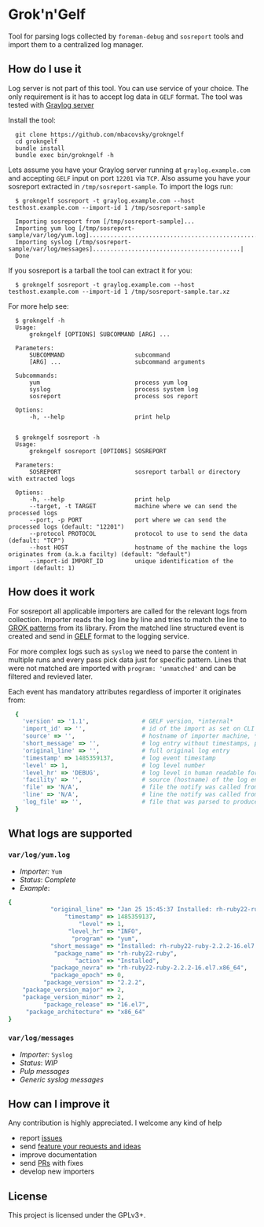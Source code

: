 Grok'n'Gelf
===========

Tool for parsing logs collected by `foreman-debug` and `sosreport` tools
and import them to a centralized log manager.

How do I use it
---------------
Log server is not part of this tool. You can use service of your choice.
The only requirement is it has to accept log data in `GELF` format.
The tool was tested with [Graylog server](https://www.graylog.org/)

Install the tool:
```
  git clone https://github.com/mbacovsky/grokngelf
  cd grokngelf
  bundle install
  bundle exec bin/grokngelf -h
```

Lets assume you have your Graylog server running at `graylog.example.com`
and accepting `GELF` input on port `12201` via `TCP`. Also assume you have your
sosreport extracted in `/tmp/sosreport-sample`. To import the logs run:

```
  $ grokngelf sosreport -t graylog.example.com --host testhost.example.com --import-id 1 /tmp/sosreport-sample

  Importing sosreport from [/tmp/sosreport-sample]...
  Importing yum log [/tmp/sosreport-sample/var/log/yum.log].....................................................................|
  Importing syslog [/tmp/sosreport-sample/var/log/messages]..........................................|
  Done
```

If you sosreport is a tarball the tool can extract it for you:

```
  $ grokngelf sosreport -t graylog.example.com --host testhost.example.com --import-id 1 /tmp/sosreport-sample.tar.xz
```

For more help see:

```
  $ grokngelf -h
  Usage:
      grokngelf [OPTIONS] SUBCOMMAND [ARG] ...

  Parameters:
      SUBCOMMAND                    subcommand
      [ARG] ...                     subcommand arguments

  Subcommands:
      yum                           process yum log
      syslog                        process system log
      sosreport                     process sos report

  Options:
      -h, --help                    print help


  $ grokngelf sosreport -h
  Usage:
      grokngelf sosreport [OPTIONS] SOSREPORT

  Parameters:
      SOSREPORT                     sosreport tarball or directory with extracted logs

  Options:
      -h, --help                    print help
      --target, -t TARGET           machine where we can send the processed logs
      --port, -p PORT               port where we can send the processed logs (default: "12201")
      --protocol PROTOCOL           protocol to use to send the data (default: "TCP")
      --host HOST                   hostname of the machine the logs originates from (a.k.a facilty) (default: "default")
      --import-id IMPORT_ID         unique identification of the import (default: 1)
```  

How does it work
----------------
For sosreport all applicable importers are called for the relevant logs from collection.
Importer reads the log line by line and tries to match the line
to [GROK patterns](https://github.com/jordansissel/ruby-grok)
from its library. From the matched line structured event is created and send in
[GELF](http://docs.graylog.org/en/2.2/pages/gelf.html) format to the logging service.

For more complex logs such as `syslog` we need to parse the content in multiple runs
and every pass pick data just for specific pattern. Lines that were not matched are imported with `program: 'unmatched'` and can be filtered and revieved later.

Each event has mandatory attributes regardless of importer it originates from:

```ruby
  {
    'version' => '1.1',               # GELF version, *internal*
    'import_id' => '',                # id of the import as set on CLI
    'source' => '',                   # hostname of importer machine, *internal*
    'short_message' => '',            # log entry without timestamps, pids, etc.
    'original_line' => '',            # full original log entry
    'timestamp' => 1485359137,        # log event timestamp
    'level' => 1,                     # log level number
    'level_hr' => 'DEBUG',            # log level in human readable format
    'facility' => '',                 # source (hostname) of the log entry, set on CLI
    'file' => 'N/A',                  # file the notify was called from *internal*
    'line' => 'N/A',                  # line the notify was called from *internal*
    'log_file' => '',                 # file that was parsed to produce this entry
  }
```


What logs are supported
-----------------------

### `var/log/yum.log`
 - *Importer:* `Yum`
 - *Status*: *Complete*
 - *Example*:
```ruby
{
            "original_line" => "Jan 25 15:45:37 Installed: rh-ruby22-ruby-2.2.2-16.el7.x86_64",
                "timestamp" => 1485359137,
                    "level" => 1,
                 "level_hr" => "INFO",
                  "program" => "yum",
            "short_message" => "Installed: rh-ruby22-ruby-2.2.2-16.el7.x86_64",
             "package_name" => "rh-ruby22-ruby",
                   "action" => "Installed",
            "package_nevra" => "rh-ruby22-ruby-2.2.2-16.el7.x86_64",
            "package_epoch" => 0,
          "package_version" => "2.2.2",
    "package_version_major" => 2,
    "package_version_minor" => 2,
          "package_release" => "16.el7",
     "package_architecture" => "x86_64"
}
```

### `var/log/messages`
 - *Importer:* `Syslog`
 - *Status*: *WIP*
 - *Pulp messages*
 - *Generic syslog messages*


How can I improve it
--------------------
Any contribution is highly appreciated. I welcome any kind of help

 - report [issues](https://github.com/mbacovsky/grokngelf/issues)
 - send [feature your requests and ideas](https://github.com/mbacovsky/grokngelf/issues)
 - improve documentation
 - send [PRs](https://github.com/mbacovsky/grokngelf/pulls) with fixes
 - develop new importers

License
-------
This project is licensed under the GPLv3+.
